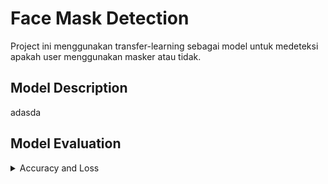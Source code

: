 # Face Mask Detection
Project ini menggunakan transfer-learning sebagai model untuk medeteksi apakah user menggunakan masker atau tidak.


## Model Description

adasda

## Model Evaluation

<details>
<summary>Accuracy and Loss</summary>
<br>
</details>